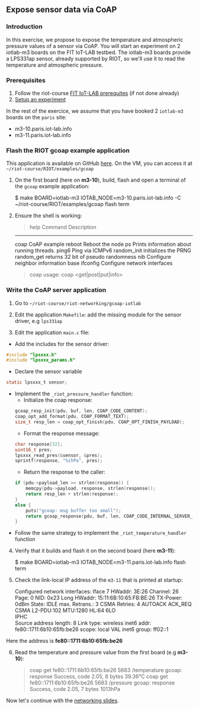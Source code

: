 ## Expose sensor data via CoAP

### Introduction

In this exercise, we propose to expose the temperature and atmospheric pressure
values of a sensor via CoAP.
You will start an experiment on 2 iotlab-m3 boards on the FIT IoT-LAB testbed.
The iotlab-m3 boards provide a LPS331ap sensor, already supported by RIOT, so
we'll use it to read the temperature and atmospheric pressure.

### Prerequisites

1. Follow the riot-course [FIT IoT-LAB prerequites](https://riot-os.github.io/riot-course/slides/prerequisites/#4) (if not done already)
2. [Setup an experiment](https://github.com/riot-os/riot-course-exercises/tree/master/riot-networking/networking-iotlab#setup-an-experiment-on-fit-iot-lab)

In the rest of the exercice, we assume that you have booked 2 `iotlab-m3` boards
on the `paris` site:
- m3-10.paris.iot-lab.info
- m3-11.paris.iot-lab.info

### Flash the RIOT gcoap example application

This application is available on GitHub [here](https://github.com/riot-os/riot-course-exercises/tree/master/RIOT/examples/gcoap).
On the VM, you can access it at `~/riot-course/RIOT/examples/gcoap`

1. On the first board (here on **m3-10**), build, flash and open a terminal of
   the `gcoap` example application:

      $ make BOARD=iotlab-m3 IOTAB_NODE=m3-10.paris.iot-lab.info -C ~/riot-course/RIOT/examples/gcoap flash term

2. Ensure the shell is working:

      > help
      Command              Description
      ---------------------------------------
      coap                 CoAP example
      reboot               Reboot the node
      ps                   Prints information about running threads.
      ping6                Ping via ICMPv6
      random_init          initializes the PRNG
      random_get           returns 32 bit of pseudo randomness
      nib                  Configure neighbor information base
      ifconfig             Configure network interfaces
      > coap
      usage: coap <get|post|put|info>

### Write the CoAP server application

1. Go to `~/riot-course/riot-networking/gcoap-iotlab`

2. Edit the application `Makefile`: add the missing module for the sensor
   driver, e.g `lps331ap`

3. Edit the application `main.c` file:
  - Add the includes for the sensor driver:
  ```c
  #include "lpsxxx.h"
  #include "lpsxxx_params.h"
  ```
  - Declare the sensor variable
  ```c
  static lpsxxx_t sensor;
  ```
  - Implement the `_riot_pressure_handler` function:
    - Initialize the coap response:
    ```c
    gcoap_resp_init(pdu, buf, len, COAP_CODE_CONTENT);
    coap_opt_add_format(pdu, COAP_FORMAT_TEXT);
    size_t resp_len = coap_opt_finish(pdu, COAP_OPT_FINISH_PAYLOAD);
    ```
    - Format the response message:
    ```c
    char response[32];
    uint16_t pres;
    lpsxxx_read_pres(&sensor, &pres);
    sprintf(response, "%ihPa", pres);
    ```
    - Return the response to the caller:
    ```c
    if (pdu->payload_len >= strlen(response)) {
        memcpy(pdu->payload, response, strlen(response));
        return resp_len + strlen(response);
    }
    else {
        puts("gcoap: msg buffer too small");
        return gcoap_response(pdu, buf, len, COAP_CODE_INTERNAL_SERVER_ERROR);
    }
    ```
  - Follow the same strategy to implement the `_riot_temperature_handler`
    function

4. Verify that it builds and flash it on the second board (here **m3-11**):

      $ make BOARD=iotlab-m3 IOTAB_NODE=m3-11.paris.iot-lab.info flash term

5. Check the link-local IP address of the `m3-11` that is printed at startup:

      Configured network interfaces:
      Iface  7  HWaddr: 3E:26  Channel: 26  Page: 0  NID: 0x23
          Long HWaddr: 15:11:6B:10:65:FB:BE:26 
           TX-Power: 0dBm  State: IDLE  max. Retrans.: 3  CSMA Retries: 4 
          AUTOACK  ACK_REQ  CSMA  L2-PDU:102 MTU:1280  HL:64  6LO  
          IPHC  
          Source address length: 8
          Link type: wireless
          inet6 addr: fe80::1711:6b10:65fb:be26  scope: local  VAL
          inet6 group: ff02::1

  Here the address is **fe80::1711:6b10:65fb:be26**

6. Read the temperature and pressure value from the first board (e.g **m3-10**):

      > coap get fe80::1711:6b10:65fb:be26 5683 /temperature
      gcoap: response Success, code 2.05, 8 bytes
      39.36°C
      > coap get fe80::1711:6b10:65fb:be26 5683 /pressure
      gcoap: response Success, code 2.05, 7 bytes
      1013hPa

Now let's continue with the
[networking slides](https://riot-os.github.io/riot-course/slides/04-networking-in-riot/#25).
